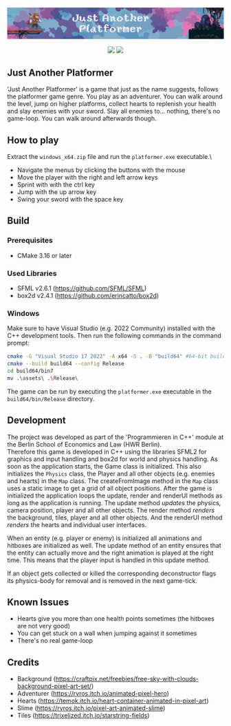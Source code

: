![Banner Image](/banner.png)

<p align="center">
  <img src="https://github.com/OGNylux/cpp-game/actions/workflows/ci.yml/badge.svg" />
  <img src="https://img.shields.io/github/v/release/OGNylux/cpp-game" />
</p>

## Just Another Platformer

'Just Another Platformer' is a game that just as the name suggests, follows the platformer game genre. You play as an adventurer.
You can walk around the level, jump on higher platforms, collect hearts to replenish your health and slay enemies with your sword.
Slay all enemies to... nothing, there's no game-loop. You can walk around afterwards though.

## How to play
Extract the `windows_x64.zip` file and run the `platformer.exe` executable.\
- Navigate the menus by clicking the buttons with the mouse
- Move the player with the right and left arrow keys
- Sprint with with the ctrl key
- Jump with the up arrow key
- Swing your sword with the space key

## Build

### Prerequisites

- CMake 3.16 or later

### Used Libraries

- SFML v2.6.1 (https://github.com/SFML/SFML)
- box2d v2.4.1 (https://github.com/erincatto/box2d)

### Windows

Make sure to have Visual Studio (e.g. 2022 Community) installed with the C++ development tools. Then run the following
commands in the command prompt:

```bash
cmake -G "Visual Studio 17 2022" -A x64 -S . -B "build64" #64-bit build
cmake --build build64 --config Release
cd build64/bin7
mv .\assets\ .\Release\
```
The game can be run by executing the `platformer.exe` executable in the `build64/bin/Release` directory.

## Development

The project was developed as part of the 'Programmieren in C++' module at the Berlin School of Economics and Law (HWR
Berlin).\
Therefore this game is developed in C++ using the libraries SFML2 for graphics and input handling and box2d for world and physics handling.
As soon as the application starts, the Game class is initialized. This also initializes the `Physics` class, the Player and all other objects (e.g. enemies and hearts) in the `Map` class.
The createFromImage method in the `Map` class uses a static image to get a grid of all object positions.
After the game is initialized the application loops the update, render and renderUI methods as long as the application is running.
The update method _updates_ the physics, camera position, player and all other objects.
The render method _renders_ the background, tiles, player and all other objects.
And the renderUI method _renders_ the hearts and individual user interfaces.

When an entity (e.g. player or enemy) is initialized all animations and hitboxes are initialized as well.
The update method of an entity ensures that the entity can actually move and the right animation is played at the right time. 
This means that the player input is handled in this update method.

If an object gets collected or killed the corresponding deconstructor flags its physics-body for removal and is removed in the next game-tick.

## Known Issues

- Hearts give you more than one health points sometimes (the hitboxes are not very good)
- You can get stuck on a wall when jumping against it sometimes
- There's no real game-loop

## Credits

- Background (https://craftpix.net/freebies/free-sky-with-clouds-background-pixel-art-set/)
- Adventurer (https://rvros.itch.io/animated-pixel-hero)
- Hearts (https://temok.itch.io/heart-container-animated-in-pixel-art)
- Slime (https://rvros.itch.io/pixel-art-animated-slime)
- Tiles (https://trixelized.itch.io/starstring-fields)
